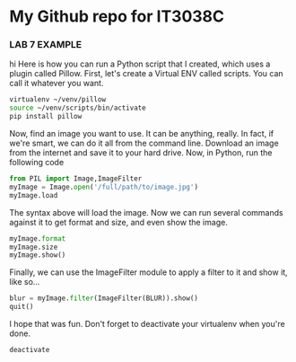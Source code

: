 # My Github repo for IT3038C

### LAB 7 EXAMPLE
hi
Here is how you can run a Python script that I created, which uses a plugin called Pillow. 
First, let's create a Virtual ENV called scripts. You can call it whatever you want.

```bash
virtualenv ~/venv/pillow
source ~/venv/scripts/bin/activate
pip install pillow
```
Now, find an image you want to use. It can be anything, really. In fact, if we're smart, we can do it all from the command line. 
Download an image from the internet and save it to your hard drive. 
Now, in Python, run the following code
```python
from PIL import Image,ImageFilter
myImage = Image.open('/full/path/to/image.jpg')
myImage.load
```

The syntax above will load the image. Now we can run several commands against it to get format and size, and even show the image.

```python
myImage.format
myImage.size
myImage.show()
```

Finally, we can use the ImageFilter module to apply a filter to it and show it, like so...

```python
blur = myImage.filter(ImageFilter(BLUR)).show()
quit()
```
I hope that was fun. Don't forget to deactivate your virtualenv when you're done.
```bash
deactivate
```
